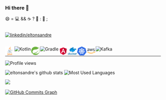 ### Hi there 👋

😄 = :computer:  &&  :coffee: ?  :battery: : :electric_plug: ;

##
[![linkedin/eltonsandre](https://img.shields.io/badge/-LinkedIn-%230077B5?style=for-the-badge&logo=linkedin&logoColor=white)](https://www.linkedin.com/in/eltonsandre)
##

<img align="left" alt="Java" width="30px" src="https://raw.githubusercontent.com/github/explore/80688e429a7d4ef2fca1e82350fe8e3517d3494d/topics/java/java.png" />
<img align="left" alt="Kotlin" src="https://img.shields.io/badge/Kotlin-0095D5?&style=for-the-badge&logo=kotlin&logoColor=white">
<img align="left" alt="Spring Boot" width="30px" src="https://raw.githubusercontent.com/github/explore/80688e429a7d4ef2fca1e82350fe8e3517d3494d/topics/spring-boot/spring-boot.png" />

<img align="left" alt="Gradle" src="https://img.shields.io/badge/gradle-02303A?style=for-the-badge&logo=gradle&logoColor=white">

<img align="left" alt="Angular" width="30px" src="https://raw.githubusercontent.com/github/explore/80688e429a7d4ef2fca1e82350fe8e3517d3494d/topics/angular/angular.png" />
<img align="left" alt="Docker" width="30px" src="https://raw.githubusercontent.com/github/explore/80688e429a7d4ef2fca1e82350fe8e3517d3494d/topics/docker/docker.png" />
<img align="left" alt="Kubernetes" width="30px" src="https://raw.githubusercontent.com/github/explore/80688e429a7d4ef2fca1e82350fe8e3517d3494d/topics/kubernetes/kubernetes.png" />
<img align="left" alt="AWS" width="30px" src="https://raw.githubusercontent.com/github/explore/fbceb94436312b6dacde68d122a5b9c7d11f9524/topics/aws/aws.png" />
<img align="left" alt="Kafka" src="https://img.shields.io/badge/Apache_Kafka-231F20?style=for-the-badge&logo=apache-kafka&logoColor=white">

<br />

---
![Profile views](https://komarev.com/ghpvc/?username=eltonsandre&style=for-the-badge)

![eltonsandre's github stats](https://github-readme-stats.vercel.app/api?username=eltonsandre&include_all_commits=true&count_private=true&show_icons=true&hide_border=true&theme=dracula)
![Most Used Languages](https://github-readme-stats.vercel.app/api/top-langs/?username=eltonsandre&layout=compact&langs_count=8&hide_border=true&theme=dracula)

<a href="http://www.github.com/eltonsandre"><img src="https://github-readme-streak-stats.herokuapp.com/?user=eltonsandre&stroke=FF729C&background=282A36&ring=FF729C&fire=FF729C&currStreakNum=FF729C&currStreakLabel=FF729C&sideNums=FF729C&sideLabels=ffffff&dates=ffffff&hide_border=true" /></a>

<a href="http://www.github.com/eltonsandre"><img src="https://activity-graph.herokuapp.com/graph?username=eltonsandre&bg_color=282A36&color=ffffff&line=FF729C&point=ffffff&area_color=1c1917&area=true&hide_border=true&custom_title=GitHub%20Commits%20Graph" alt="GitHub Commits Graph" /></a>

<!--
**eltonsandre/eltonsandre** is a ✨ _special_ ✨ repository because its `README.md` (this file) appears on your GitHub profile.

Here are some ideas to get you started:

- 🔭 I’m currently working on ...
- 🌱 I’m currently learning ...
- 👯 I’m looking to collaborate on ...
- 🤔 I’m looking for help with ...
- 💬 Ask me about ...
- 📫 How to reach me: ...
- 😄 Pronouns: ...
- ⚡ Fun fact: ...
-->
